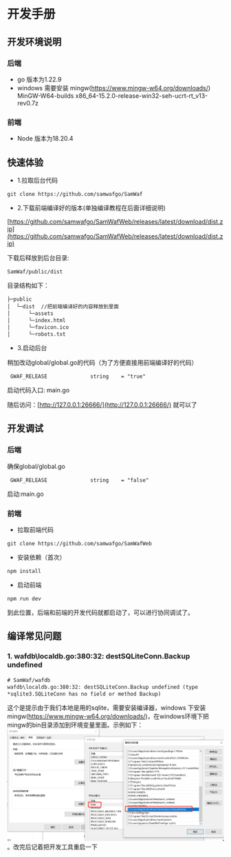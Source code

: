 # 开发手册
## 开发环境说明

### 后端
- go 版本为1.22.9
- windows 需要安装 mingw(https://www.mingw-w64.org/downloads/) MinGW-W64-builds x86_64-15.2.0-release-win32-seh-ucrt-rt_v13-rev0.7z


### 前端
- Node 版本为18.20.4

## 快速体验
- 1.拉取后台代码
```
git clone https://github.com/samwafgo/SamWaf
```
- 2.下载前端编译好的版本(单独编译教程在后面详细说明)

[https://github.com/samwafgo/SamWafWeb/releases/latest/download/dist.zip](https://github.com/samwafgo/SamWafWeb/releases/latest/download/dist.zip)

下载后释放到后台目录:

```
SamWaf/public/dist
```

目录结构如下：
```
├─public
│  └─dist  //把前端编译好的内容释放到里面
│      └─assets
│      └─index.html
│      └─favicon.ico
│      └─robots.txt
```
- 3.启动后台

稍加改动global/global.go的代码（为了方便直接用前端编译好的代码）
```
 GWAF_RELEASE              string    = "true"
```

启动代码入口:
main.go

随后访问：[http://127.0.0.1:26666/](http://127.0.0.1:26666/) 就可以了

## 开发调试
### 后端
确保global/global.go
```
 GWAF_RELEASE              string    = "false"
```
启动:main.go

### 前端

- 拉取前端代码
```
git clone https://github.com/samwafgo/SamWafWeb
```

- 安装依赖（首次）
```
npm install
```
- 启动前端
```
npm run dev
```

到此位置，后端和前端的开发代码就都启动了，可以进行协同调试了。


## 编译常见问题
### 1. wafdb\localdb.go:380:32: destSQLiteConn.Backup undefined

```
# SamWaf/wafdb
wafdb\localdb.go:380:32: destSQLiteConn.Backup undefined (type *sqlite3.SQLiteConn has no field or method Backup)

```

这个是提示由于我们本地是用的sqlite，需要安装编译器，windows 下安装 mingw(https://www.mingw-w64.org/downloads/)，在windows环境下把mingw的bin目录添加到环境变量里面。示例如下：
![sqlite](/images/sqlite_mingw.png)。改完后记着把开发工具重启一下
